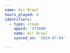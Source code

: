 ```yaml
---
name: Air Brawl
hours_played: 0
identifiers:
  - type: steam
    appid: '375600'
    name: Air Brawl
    synced_on: '2024-07-04'

---
```

